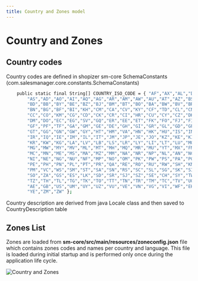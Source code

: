 ```yaml
---
title: Country and Zones model
---
```



# Country and Zones

## Country codes

Country codes are defined in shopizer sm-core SchemaConstants (com.salesmanager.core.constants.SchemaConstants)
 
```sh
	public static final String[] COUNTRY_ISO_CODE = { "AF","AX","AL","DZ",
		"AS","AD","AO","AI","AQ","AG","AR","AM","AW","AU","AT","AZ","BS","BH",
		"BD","BB","BY","BE","BZ","BJ","BM","BT","BO","BA","BW","BV","BR","IO",
		"BN","BG","BF","BI","KH","CM","CA","CV","KY","CF","TD","CL","CN","CX",
		"CC","CO","KM","CG","CD","CK","CR","CI","HR","CU","CY","CZ","DK","DJ",
		"DM","DO","EC","EG","SV","GQ","ER","EE","ET","FK","FO","FJ","FI","FR",
		"GF","PF","TF","GA","GM","GE","DE","GH","GI","GR","GL","GD","GP","GU",
		"GT","GG","GN","GW","GY","HT","HM","VA","HN","HK","HU","IS","IN","ID",
		"IR","IQ","IE","IM","IL","IT","JM","JP","JE","JO","KZ","KE","KI","KP",
		"KR","KW","KG","LA","LV","LB","LS","LR","LY","LI","LT","LU","MO","MK",
		"MG","MW","MY","MV","ML","MT","MH","MQ","MR","MU","YT","MX","FM","MD",
		"MC","MN","ME","MS","MA","MZ","MM","NA","NR","NP","NL","AN","NC","NZ",
		"NI","NE","NG","NU","NF","MP","NO","OM","PK","PW","PS","PA","PG","PY",
		"PE","PH","PN","PL","PT","PR","QA","RE","RO","RU","RW","SH","KN","LC",
		"PM","VC","WS","SM","ST","SA","SN","RS","SC","SL","SG","SK","SI","SB",
		"SO","ZA","GS","ES","LK","SD","SR","SJ","SZ","SE","CH","SY","TW","TJ",
		"TZ","TH","TL","TG","TK","TO","TT","TN","TR","TM","TC","TV","UG","UA",
		"AE","GB","US","UM","UY","UZ","VU","VE","VN","VG","VI","WF","EH",
	    "YE","ZM","ZW" };
```

Country description are derived from java Locale class and then saved to
CountryDescription table

## Zones List

Zones are loaded from **sm-core/src/main/resources/zoneconfig.json** file which contains zones codes and names per country and language. This file is loaded during initial startup and is performed only once during the application life cycle.


![Country and Zones](/images/documentation/country-zones.png "Country and zones refernece data")

